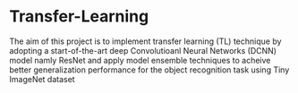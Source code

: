 # Transfer-Learning
The aim of this project is to implement transfer learning (TL) technique by adopting a start-of-the-art deep Convolutioanl Neural Networks (DCNN) model namly ResNet and apply model ensemble techniques to acheive better generalization performance for the object recognition task using Tiny ImageNet dataset
